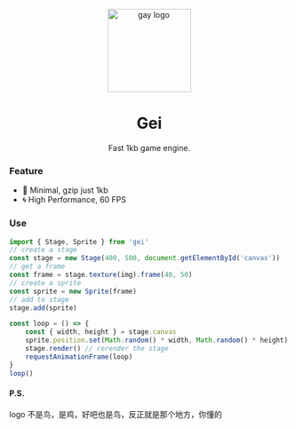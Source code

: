 <p align="center"><img src="http://wx1.sinaimg.cn/mw690/0060lm7Tly1ftpfy740m8j30jn0jnaat.jpg" alt="gay logo" width="150"></p>
<h1 align="center">Gei</h1>
<p align="center">Fast 1kb game engine.</p>

### Feature

- :leaves: Minimal, gzip just 1kb
- :cyclone: High Performance, 60 FPS

### Use

```js
import { Stage, Sprite } from 'gei'
// create a stage
const stage = new Stage(400, 500, document.getElementById('canvas'))
// get a frame
const frame = stage.texture(img).frame(40, 50)
// create a sprite
const sprite = new Sprite(frame)
// add to stage
stage.add(sprite)

const loop = () => {
	const { width, height } = stage.canvas
	sprite.position.set(Math.random() * width, Math.random() * height)
	stage.render() // rerender the stage
	requestAnimationFrame(loop)
}
loop()
```

#### P.S.

logo 不是鸟，是鸡，好吧也是鸟，反正就是那个地方，你懂的
